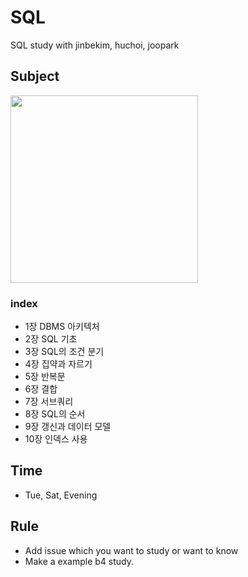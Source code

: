 # SQL
SQL study with jinbekim, huchoi, joopark
## Subject
<img src="https://user-images.githubusercontent.com/59330110/188078965-e3b77b99-0108-42eb-82fc-22430f1e05d7.png" width=300>

### index
* 1장 DBMS 아키텍처
* 2장 SQL 기초
* 3장 SQL의 조건 분기
* 4장 집약과 자르기
* 5장 반복문
* 6장 결합
* 7장 서브쿼리
* 8장 SQL의 순서
* 9장 갱신과 데이터 모델
* 10장 인덱스 사용

## Time
* Tue, Sat, Evening

## Rule
* Add issue which you want to study or want to know
* Make a example b4 study.
